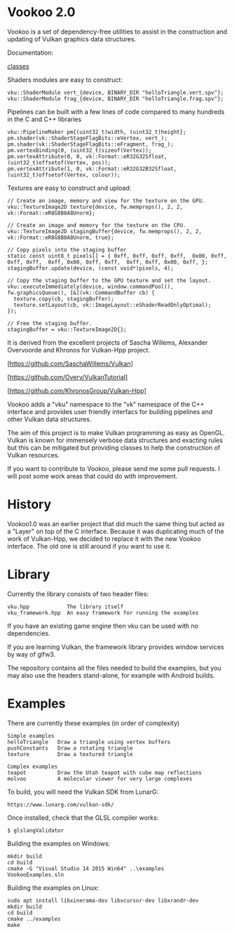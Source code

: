 Vookoo 2.0
==========

Vookoo is a set of dependency-free utilities to assist in the construction and updating of
Vulkan graphics data structures.

Documentation:

[classes](https://andy-thomason.github.io/Vookoo/doc/html/classes.html)

Shaders modules are easy to construct:

    vku::ShaderModule vert_{device, BINARY_DIR "helloTriangle.vert.spv"};
    vku::ShaderModule frag_{device, BINARY_DIR "helloTriangle.frag.spv"};

Pipelines can be built with a few lines of code compared to many hundreds
in the C and C++ libraries

    vku::PipelineMaker pm{(uint32_t)width, (uint32_t)height};
    pm.shader(vk::ShaderStageFlagBits::eVertex, vert_);
    pm.shader(vk::ShaderStageFlagBits::eFragment, frag_);
    pm.vertexBinding(0, (uint32_t)sizeof(Vertex));
    pm.vertexAttribute(0, 0, vk::Format::eR32G32Sfloat, (uint32_t)offsetof(Vertex, pos));
    pm.vertexAttribute(1, 0, vk::Format::eR32G32B32Sfloat, (uint32_t)offsetof(Vertex, colour));
  
Textures are easy to construct and upload:

    // Create an image, memory and view for the texture on the GPU.
    vku::TextureImage2D texture{device, fw.memprops(), 2, 2, vk::Format::eR8G8B8A8Unorm};

    // Create an image and memory for the texture on the CPU.
    vku::TextureImage2D stagingBuffer{device, fw.memprops(), 2, 2, vk::Format::eR8G8B8A8Unorm, true};

    // Copy pixels into the staging buffer
    static const uint8_t pixels[] = { 0xff, 0xff, 0xff, 0xff,  0x00, 0xff, 0xff, 0xff,  0xff, 0x00, 0xff, 0xff,  0xff, 0xff, 0x00, 0xff, };
    stagingBuffer.update(device, (const void*)pixels, 4);

    // Copy the staging buffer to the GPU texture and set the layout.
    vku::executeImmediately(device, window.commandPool(), fw.graphicsQueue(), [&](vk::CommandBuffer cb) {
      texture.copy(cb, stagingBuffer);
      texture.setLayout(cb, vk::ImageLayout::eShaderReadOnlyOptimal);
    });

    // Free the staging buffer.
    stagingBuffer = vku::TextureImage2D{};

It is derived from the excellent projects of Sascha Willems,
Alexander Overvoorde and Khronos for Vulkan-Hpp project.

[https://github.com/SaschaWillems/Vulkan]

[https://github.com/Overv/VulkanTutorial]

[https://github.com/KhronosGroup/Vulkan-Hpp]

Vookoo adds a "vku" namespace to the "vk" namespace of the C++ interface
and provides user friendly interfacs for building pipelines and other
Vulkan data structures.

The aim of this project is to make Vulkan programming as easy as OpenGL.
Vulkan is known for immensely verbose data structures and exacting rules
but this can be mitigated but providing classes to help the construction
of Vulkan resources.

If you want to contribute to Vookoo, please send me some pull requests.
I will post some work areas that could do with improvement.

History
=======

Vookoo1.0 was an earlier project that did much the same thing but acted
as a "Layer" on top of the C interface. Because it was duplicating much
of the work of Vulkan-Hpp, we decided to replace it with the new Vookoo interface.
The old one is still around if you want to use it.

Library
=======

Currently the library consists of two header files:

    vku.hpp            The library itself
    vku_framework.hpp  An easy framework for running the examples

If you have an existing game engine then vku can be used with no dependencies.

If you are learning Vulkan, the framework library provides window services
by way of glfw3.

The repository contains all the files needed to build the examples, but
you may also use the headers stand-alone, for example with Android builds.

Examples
========

There are currently these examples (in order of complexity)

    Simple examples
    helloTriangle   Draw a triangle using vertex buffers
    pushConstants   Draw a rotating triangle
    texture         Draw a textured triangle

    Complex examples    
    teapot          Draw the Utah teapot with cube map reflections
    molvoo          A molecular viewer for very large complexes

To build, you will need the Vulkan SDK from LunarG:

    https://www.lunarg.com/vulkan-sdk/

Once installed, check that the GLSL compiler works:

    $ glslangValidator

Building the examples on Windows:

    mkdir build
    cd build
    cmake -G "Visual Studio 14 2015 Win64" ..\examples
    VookooExamples.sln

Building the examples on Linux:

    sudo apt install libxinerama-dev libxcursor-dev libxrandr-dev
    mkdir build
    cd build
    cmake ../examples
    make


